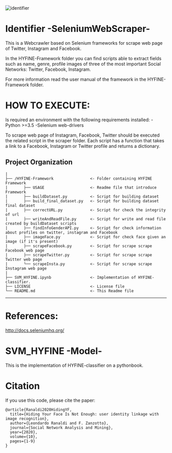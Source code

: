 <img src="https://raw.githubusercontent.com/leooJo/SeleniumWebScraper/master/identifier.png" title="identifier">


# Identifier -SeleniumWebScraper-
This is a Webcrawler based on Selenium frameworks for scrape web page of Twitter, Instagram and Facebook.

In the HYFINE-Framework folder you can find scripts able to extract fields such as name, genre, profile images of three of the most important Social Networks: Twitter, Facebook, Instagram.

For more information read the user manual of the framework in the HYFINE-Framework folder.


# HOW TO EXECUTE:

Is required an environment with the following requirements installed:
-Python >=3.5
-Selenium web-drivers

To scrape web page of Instagram, Facebook, Twitter should be executed the related script in the scraper folder.
Each script has a function that takes a link to a Facebook, Instagram or Twitter profile and returns a dictionary.

 Project Organization
------------

    |
    ├── /HYFINE-Framework                <- Folder containing HYFINE Framework      
    |       ├── USAGE                    <- Readme file that introduce Framework
    |       ├── buildDataset.py          <- Script for building dataset
    |       ├── build_final_dataset.py   <- Script for building dataset final dataset
    |       ├── correctURL.py            <- Script for check the integrity of url
    |       ├── writeAndReadFile.py      <- Script for write and read file created by buildDataset scripts
    |       ├── findInfoGenderAPI.py     <- Script for check information about profiles on twitter, instagram and Facebook
    |       ├── imageFace.py             <- Script for check face given an image (if it's present)
    |       ├── scrapeFacebook.py        <- Script for scrape scrape Facebook web page
    |       ├── scrapeTwitter.py         <- Script for scrape scrape Twitter web page
    |       └── scrapeInsta.py           <- Script for scrape scrape Instagram web page
    |
    ├── SVM_HYFINE.ipynb                 <- Implementation of HYFINE-classifier.
    ├── LICENSE                          <- License file
    └── README.md                        <- This Readme file
     
--------


# References:

http://docs.seleniumhq.org/


# SVM_HYFINE -Model-

This is the implementation of HYFINE-classifier on a pythonbook.

# Citation
If you use this code, please cite the paper:
```
@article{Ranaldi2020HidingYF,
  title={Hiding Your Face Is Not Enough: user identity linkage with image recognition},
  author={Leondardo Ranaldi and F. Zanzotto},
  journal={Social Network Analysis and Mining},
  year={2020},
  volume={10},
  pages={1-9}
}
```
```
